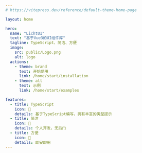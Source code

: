 ```yaml
---
# https://vitepress.dev/reference/default-theme-home-page

layout: home

hero:
  name: "LichtUI"
  text: "基于Vue3的UI组件库"
  tagline: TypeScript、简洁、方便
  image:
    src: public/Logo.png
    alt: logo
  actions:
    - theme: brand
      text: 开始使用
      link: /home/start/installation
    - theme: alt
      text: 示例
      link: /home/start/examples

features:
  - title: TypeScript
    icon: 📝
    details: 基于TypeScript编写，拥有丰富的类型提示
  - title: 简洁
    icon: 🛒
    details: 个人开发，无后门
  - title: 方便
    icon: 🚀
    details: 即安即用
---
```


<style>
:root {
  --vp-home-hero-name-color: transparent;
  --vp-home-hero-image-filter:blur(68px);
  --vp-home-hero-name-background: -webkit-linear-gradient(120deg, #aaa 30%, #000 );
  --vp-home-hero-image-background-image: linear-gradient(-45deg, #fefefe 50%, #e2e2e2 50%);
}
</style>
<script setup>
import { VPTeamMembers } from 'vitepress/theme'

const members = [
  {
    avatar: 'https://avatars.githubusercontent.com/u/52703373?v=4&size=64',
    name: '徐然',
    title: 'Creator',
    desc:"前端工程师，独立游戏开发者",
    links: [
      { icon: 'github', link: 'https://github.com/xiaoxustudio' }
    ]
  },
]
</script>

<center><VPTeamMembers size="small" :members="members" /></center>
